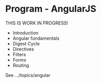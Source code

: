 # Program - AngularJS

THIS IS WORK IN PROGRESS!

- Introduction
- Angular fundamentals
- Digest Cycle
- Directives
- Filters
- Forms
- Routing

See .../topics/angular

